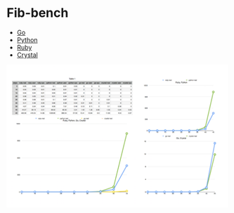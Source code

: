 # Fib-bench

- [Go](https://golang.org/)
- [Python](https://golang.org/)
- [Ruby](https://golang.org/)
- [Crystal](https://golang.org/)

![](https://raw.githubusercontent.com/pauladam/fib-bench/master/results.png)


